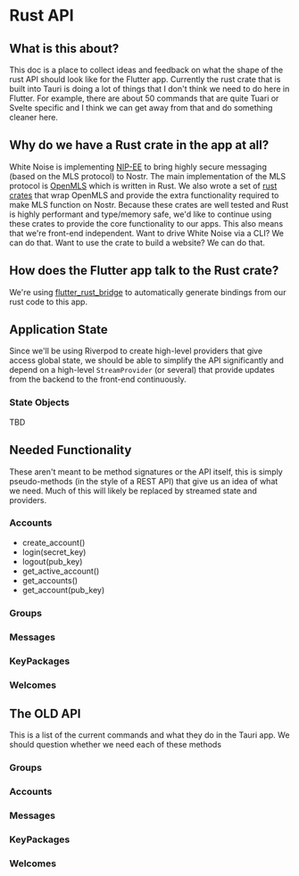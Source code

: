 # Rust API

## What is this about?

 This doc is a place to collect ideas and feedback on what the shape of the rust API should look like for the Flutter app. Currently the rust crate that is built into Tauri is doing a lot of things that I don't think we need to do here in Flutter. For example, there are about 50 commands that are quite Tuari or Svelte specific and I think we can get away from that and do something cleaner here.

## Why do we have a Rust crate in the app at all?

White Noise is implementing [NIP-EE](https://github.com/nostr-protocol/nips/pull/1427/files) to bring highly secure messaging (based on the MLS protocol) to Nostr. The main implementation of the MLS protocol is [OpenMLS](https://github.com/openmls/openmls) which is written in Rust. We also wrote a set of [rust crates](https://github.com/rust-nostr/nostr/tree/master/crates/nostr-mls) that wrap OpenMLS and provide the extra functionality required to make MLS function on Nostr. Because these crates are well tested and Rust is highly performant and type/memory safe, we'd like to continue using these crates to provide the core functionality to our apps. This also means that we're front-end independent. Want to drive White Noise via a CLI? We can do that. Want to use the crate to build a website? We can do that.

## How does the Flutter app talk to the Rust crate?

We're using [flutter_rust_bridge](https://github.com/fzyzcjy/flutter_rust_bridge) to automatically generate bindings from our rust code to this app.

## Application State

Since we'll be using Riverpod to create high-level providers that give access global state, we should be able to simplify the API significantly and depend on a high-level `StreamProvider` (or several) that provide updates from the backend to the front-end continuously.

### State Objects

TBD

## Needed Functionality

These aren't meant to be method signatures or the API itself, this is simply pseudo-methods (in the style of a REST API) that give us an idea of what we need. Much of this will likely be replaced by streamed state and providers.

### Accounts
- create_account()
- login(secret_key)
- logout(pub_key)
- get_active_account()
- get_accounts()
- get_account(pub_key)

### Groups

### Messages

### KeyPackages

### Welcomes


## The OLD API

This is a list of the current commands and what they do in the Tauri app. We should question whether we need each of these methods

### Groups

### Accounts

### Messages

### KeyPackages

### Welcomes

###
